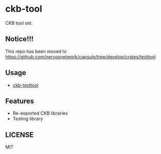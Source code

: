 # ckb-tool

CKB tool set.

## Notice!!!

This repo has been moved to https://github.com/nervosnetwork/capsule/tree/develop/crates/testtool

## Usage

* [ckb-testtool](https://crates.io/crates/ckb-testtool)

## Features

* Re-exported CKB libraries
* Testing library

## LICENSE

MIT

